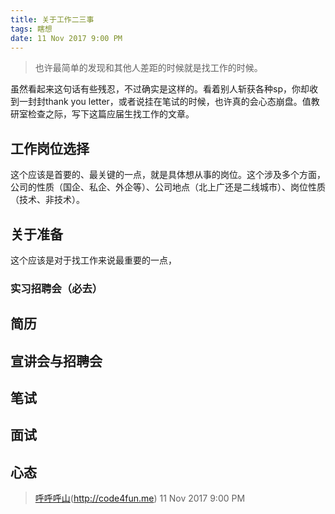 ```yaml
---
title: 关于工作二三事
tags: 瞎想
date: 11 Nov 2017 9:00 PM
---
```

> 也许最简单的发现和其他人差距的时候就是找工作的时候。

虽然看起来这句话有些残忍，不过确实是这样的。看着别人斩获各种sp，你却收到一封封thank you letter，或者说挂在笔试的时候，也许真的会心态崩盘。值教研室检查之际，写下这篇应届生找工作的文章。
## 工作岗位选择
这个应该是首要的、最关键的一点，就是具体想从事的岗位。这个涉及多个方面，公司的性质（国企、私企、外企等）、公司地点（北上广还是二线城市）、岗位性质（技术、非技术）。
## 关于准备
这个应该是对于找工作来说最重要的一点，
### 实习招聘会（必去）
## 简历


## 宣讲会与招聘会
##  笔试
## 面试
## 心态

> [呼呼呼山]()(http://code4fun.me)
> 11 Nov 2017 9:00 PM 

